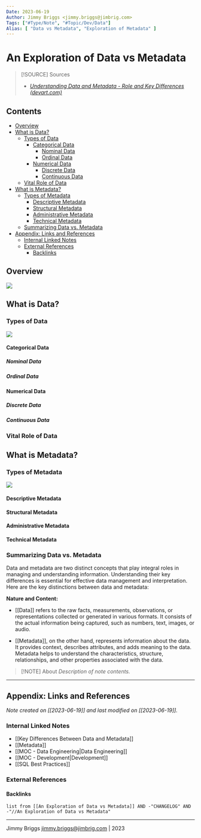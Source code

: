 ```yaml
---
Date: 2023-06-19
Author: Jimmy Briggs <jimmy.briggs@jimbrig.com>
Tags: ["#Type/Note", "#Topic/Dev/Data"]
Alias: [ "Data vs Metadata", "Exploration of Metadata" ]
---
```


# An Exploration of Data vs Metadata

> [!SOURCE] Sources
> - *[Understanding Data and Metadata - Role and Key Differences (devart.com)](https://blog.devart.com/data-vs-metadata.html)*


## Contents

- [Overview](#overview)
- [What is Data?](#what-is-data)
	- [Types of Data](#types-of-data)
		- [Categorical Data](#categorical-data)
			- [Nominal Data](#nominal-data)
			- [Ordinal Data](#ordinal-data)
		- [Numerical Data](#numerical-data)
			- [Discrete Data](#discrete-data)
			- [Continuous Data](#continuous-data)
	- [Vital Role of Data](#vital-role-of-data)
- [What is Metadata?](#what-is-metadata)
	- [Types of Metadata](#types-of-metadata)
		- [Descriptive Metadata](#descriptive-metadata)
		- [Structural Metadata](#structural-metadata)
		- [Administrative Metadata](#administrative-metadata)
		- [Technical Metadata](#technical-metadata)
	- [Summarizing Data vs. Metadata](#summarizing-data-vs-metadata)
- [Appendix: Links and References](#appendix-links-and-references)
	- [Internal Linked Notes](#internal-linked-notes)
	- [External References](#external-references)
		- [Backlinks](#backlinks)


## Overview

![](https://i.imgur.com/MSbeBlV.png)


## What is Data?

### Types of Data

![](https://i.imgur.com/2ff4IMV.png)


#### Categorical Data

##### Nominal Data

##### Ordinal Data

#### Numerical Data

##### Discrete Data

##### Continuous Data

### Vital Role of Data

## What is Metadata?

### Types of Metadata

![](https://i.imgur.com/06ysBK8.png)


#### Descriptive Metadata

#### Structural Metadata

#### Administrative Metadata

#### Technical Metadata

### Summarizing Data vs. Metadata

Data and metadata are two distinct concepts that play integral roles in managing and understanding information. Understanding their key differences is essential for effective data management and interpretation. Here are the key distinctions between data and metadata:

**Nature and Content:**

- [[Data]] refers to the raw facts, measurements, observations, or representations collected or generated in various formats. It consists of the actual information being captured, such as numbers, text, images, or audio.

- [[Metadata]], on the other hand, represents information about the data. It provides context, describes attributes, and adds meaning to the data. Metadata helps to understand the characteristics, structure, relationships, and other properties associated with the data.


> [!NOTE] About
> *Description of note contents.*


***

## Appendix: Links and References

*Note created on [[2023-06-19]] and last modified on [[2023-06-19]].*

### Internal Linked Notes

- [[Key Differences Between Data and Metadata]]
- [[Metadata]]
- [[MOC - Data Engineering|Data Engineering]]
- [[MOC - Development|Development]]
- [[SQL Best Practices]]

### External References



#### Backlinks

```dataview
list from [[An Exploration of Data vs Metadata]] AND -"CHANGELOG" AND -"//An Exploration of Data vs Metadata"
```


***

Jimmy Briggs <jimmy.briggs@jimbrig.com> | 2023

